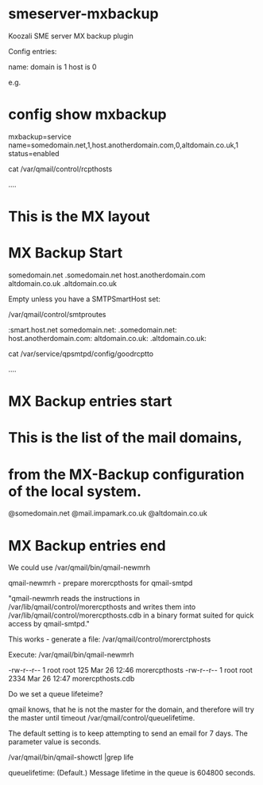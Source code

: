 # smeserver-mxbackup
Koozali SME server MX backup plugin

Config entries:

name:
domain is 1
host is 0

e.g.

# config show mxbackup
mxbackup=service
    name=somedomain.net,1,host.anotherdomain.com,0,altdomain.co.uk,1
    status=enabled


cat /var/qmail/control/rcpthosts

....

# This is the MX layout
# MX Backup Start

somedomain.net
.somedomain.net
host.anotherdomain.com
altdomain.co.uk
.altdomain.co.uk


Empty unless you have a SMTPSmartHost set:

/var/qmail/control/smtproutes

:smart.host.net
somedomain.net:
.somedomain.net:
host.anotherdomain.com:
altdomain.co.uk:
.altdomain.co.uk:


cat /var/service/qpsmtpd/config/goodrcptto

....

# MX Backup entries start
# This is the list of the mail domains,
# from the MX-Backup configuration of the local system.
@somedomain.net
@mail.impamark.co.uk
@altdomain.co.uk
# MX Backup entries end



We could use /var/qmail/bin/qmail-newmrh

qmail-newmrh - prepare morercpthosts for qmail-smtpd

"qmail-newmrh  reads  the  instructions  in /var/lib/qmail/control/morercpthosts and writes
       them into /var/lib/qmail/control/morercpthosts.cdb in a binary  format  suited  for  quick
       access by qmail-smtpd."

This works - generate a file:
/var/qmail/control/morerctphosts

Execute:
/var/qmail/bin/qmail-newmrh

-rw-r--r-- 1 root root  125 Mar 26 12:46 morercpthosts
-rw-r--r-- 1 root root 2334 Mar 26 12:47 morercpthosts.cdb


Do we set a queue lifeteime?

qmail knows, that he is not the master for the domain, and therefore will try the master until timeout /var/qmail/control/queuelifetime.

The default setting is to keep attempting to send an email for 7 days. The parameter value is seconds.

/var/qmail/bin/qmail-showctl |grep life

queuelifetime: (Default.) Message lifetime in the queue is 604800 seconds.

